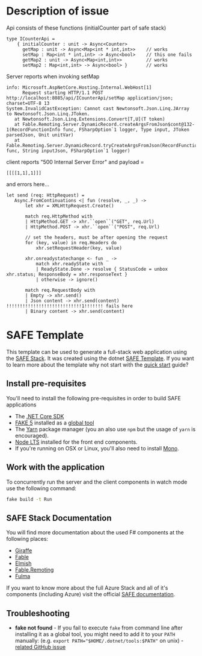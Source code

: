 # Description of issue

Api consists of these functions (initialCounter part of safe stack)

    type ICounterApi =
        { initialCounter : unit -> Async<Counter>
          getMap : unit -> Async<Map<int * int,int>>    // works
          setMap : Map<int * int,int> -> Async<bool>    // this one fails
          getMap2 : unit -> Async<Map<int,int>>         // works
          setMap2 : Map<int,int> -> Async<bool> }       // works

Server reports when invoking setMap

    info: Microsoft.AspNetCore.Hosting.Internal.WebHost[1]
          Request starting HTTP/1.1 POST http://localhost:8085/api/ICounterApi/setMap application/json; charset=UTF-8 13
    System.InvalidCastException: Cannot cast Newtonsoft.Json.Linq.JArray to Newtonsoft.Json.Linq.JToken.
       at Newtonsoft.Json.Linq.Extensions.Convert[T,U](T token)
       at Fable.Remoting.Server.DynamicRecord.createArgsFromJson$cont@132-1(RecordFunctionInfo func, FSharpOption`1 logger, Type input, JToken parsedJson, Unit unitVar)
       at Fable.Remoting.Server.DynamicRecord.tryCreateArgsFromJson(RecordFunctionInfo func, String inputJson, FSharpOption`1 logger)

client reports "500 Internal Server Error"
and payload =

    [[[[1,1],1]]]

and errors here...

    let send (req: HttpRequest) =
       Async.FromContinuations <| fun (resolve, _, _) -> 
           let xhr = XMLHttpRequest.Create()
            
           match req.HttpMethod with 
           | HttpMethod.GET -> xhr.``open``("GET", req.Url)
           | HttpMethod.POST -> xhr.``open``("POST", req.Url)
                
           // set the headers, must be after opening the request
           for (key, value) in req.Headers do 
               xhr.setRequestHeader(key, value)

           xhr.onreadystatechange <- fun _ ->
               match xhr.readyState with
               | ReadyState.Done -> resolve { StatusCode = unbox xhr.status; ResponseBody = xhr.responseText }
               | otherwise -> ignore() 
         
           match req.RequestBody with 
           | Empty -> xhr.send()
           | Json content -> xhr.send(content) !!!!!!!!!!!!!!!!!!!!!!!!!!!!1!!!!!!! fails here
           | Binary content -> xhr.send(content)

# SAFE Template

This template can be used to generate a full-stack web application using the [SAFE Stack](https://safe-stack.github.io/). It was created using the dotnet [SAFE Template](https://safe-stack.github.io/docs/template-overview/). If you want to learn more about the template why not start with the [quick start](https://safe-stack.github.io/docs/quickstart/) guide?

## Install pre-requisites

You'll need to install the following pre-requisites in order to build SAFE applications

* The [.NET Core SDK](https://www.microsoft.com/net/download)
* [FAKE 5](https://fake.build/) installed as a [global tool](https://fake.build/fake-gettingstarted.html#Install-FAKE)
* The [Yarn](https://yarnpkg.com/lang/en/docs/install/) package manager (you an also use `npm` but the usage of `yarn` is encouraged).
* [Node LTS](https://nodejs.org/en/download/) installed for the front end components.
* If you're running on OSX or Linux, you'll also need to install [Mono](https://www.mono-project.com/docs/getting-started/install/).

## Work with the application

To concurrently run the server and the client components in watch mode use the following command:

```bash
fake build -t Run
```


## SAFE Stack Documentation

You will find more documentation about the used F# components at the following places:

* [Giraffe](https://github.com/giraffe-fsharp/Giraffe/blob/master/DOCUMENTATION.md)
* [Fable](https://fable.io/docs/)
* [Elmish](https://elmish.github.io/elmish/)
* [Fable.Remoting](https://zaid-ajaj.github.io/Fable.Remoting/)
* [Fulma](https://fulma.github.io/Fulma/)

If you want to know more about the full Azure Stack and all of it's components (including Azure) visit the official [SAFE documentation](https://safe-stack.github.io/docs/).

## Troubleshooting

* **fake not found** - If you fail to execute `fake` from command line after installing it as a global tool, you might need to add it to your `PATH` manually: (e.g. `export PATH="$HOME/.dotnet/tools:$PATH"` on unix) - [related GitHub issue](https://github.com/dotnet/cli/issues/9321)

